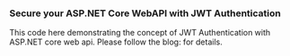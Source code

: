 ### Secure your ASP.NET Core WebAPI with JWT Authentication ###
This code here demonstrating the concept of JWT Authentication with ASP.NET core web api. Please follow the blog: for details.
